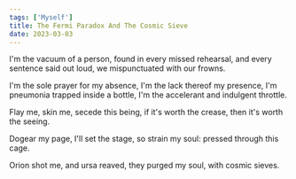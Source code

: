 ```yaml
---
tags: ['Myself']
title: The Fermi Paradox And The Cosmic Sieve
date: 2023-03-03
---
```


I'm the vacuum of a person,
found in every missed rehearsal,
and every sentence said out loud,
we mispunctuated with our frowns.

I'm the sole prayer for my absence,
I'm the lack thereof my presence,
I'm pneumonia trapped inside a bottle,
I'm the accelerant and indulgent throttle.

Flay me, skin me,
secede this being,
if it's worth the crease,
then it's worth the seeing.

Dogear my page,
I'll set the stage,
so strain my soul:
pressed through this cage.

Orion shot me,
and ursa reaved,
they purged my soul,
with cosmic sieves.